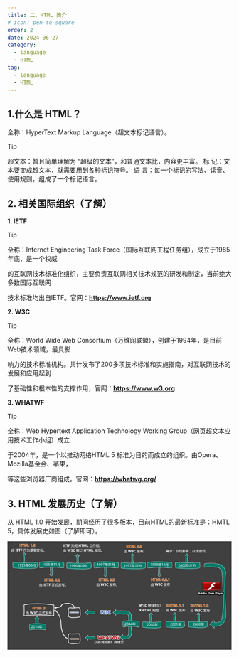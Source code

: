 ```yaml
---
title: 二、HTML 简介
# icon: pen-to-square
order: 2
date: 2024-06-27
category:
  - language
  - HTML
tag:
  - language
  - HTML
---
```


## **1.什么是 HTML？**

全称：HyperText Markup Language（超文本标记语言）。

> [!tip]
> 超文本：暂且简单理解为 “超级的文本”，和普通文本比，内容更丰富。
> 标 记：文本要变成超文本，就需要用到各种标记符号。
> 语 言：每一个标记的写法、读音、使用规则，组成了一个标记语言。

## 2. 相关国际组织（了解）

**1. IETF**

> [!tip]
>
> 全称：Internet Engineering Task Force（国际互联网工程任务组），成立于1985年底，是一个权威
>
> 的互联网技术标准化组织，主要负责互联网相关技术规范的研发和制定，当前绝大多数国际互联网
>
> 技术标准均出自IETF。官网：**https://www.ietf.org**

**2. W3C**

> [!tip]
>
> 全称：World Wide Web Consortium（万维网联盟），创建于1994年，是目前Web技术领域，最具影
>
> 响力的技术标准机构。共计发布了200多项技术标准和实施指南，对互联网技术的发展和应用起到
>
> 了基础性和根本性的支撑作用，官网：**https://www.w3.org**

**3. WHATWF**

> [!tip]
>
> 全称：Web Hypertext Application Technology Working Group（网页超文本应用技术工作小组）成立
>
> 于2004年，是一个以推动网络HTML 5 标准为目的而成立的组织。由Opera、Mozilla基金会、苹果，
>
> 等这些浏览器厂商组成。官网：**https://whatwg.org/**

## 3. HTML 发展历史（了解）

从 HTML 1.0 开始发展，期间经历了很多版本，目前HTML的最新标准是：HMTL 5，具体发展史如图（了解即可）。

![发展历史](./../../../../src/.vuepress/public/assets/images/front_end/html_Introduction.assets/image-20240627184317887.png)


